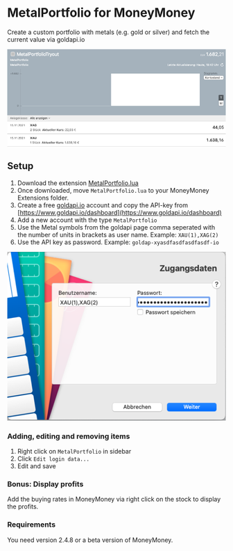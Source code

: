 # MetalPortfolio for MoneyMoney
Create a custom portfolio with metals (e.g. gold or silver) and fetch the current value via goldapi.io

![MoneyMoney screenshot with MetalPortfolio Balance](screens/balance.png)

## Setup

1. Download the extension [MetalPortfolio.lua](MetalPortfolio.lua)
2. Once downloaded, move `MetalPortfolio.lua` to your MoneyMoney Extensions folder.
3. Create a free [goldapi.io](https://www.goldapi.io/) account and copy the API-key from [https://www.goldapi.io/dashboard](https://www.goldapi.io/dashboard)
4. Add a new account with the type `MetalPortfolio`
5. Use the Metal symbols from the goldapi page comma seperated with the number of units in brackets as user name. Example: `XAU(1),XAG(2)`
6. Use the API key as password. Example: `goldap-xyasdfasdfasdfasdf-io`

![MoneyMoney screenshot with MetalPortfolio Setup](screens/setup.png)

### Adding, editing and removing items
1. Right click on `MetalPortfolio` in sidebar
2. Click `Edit login data...`
3. Edit and save

### Bonus: Display profits
Add the buying rates in MoneyMoney via right click on the stock to display the profits.

### Requirements
You need version 2.4.8 or a beta version of MoneyMoney.